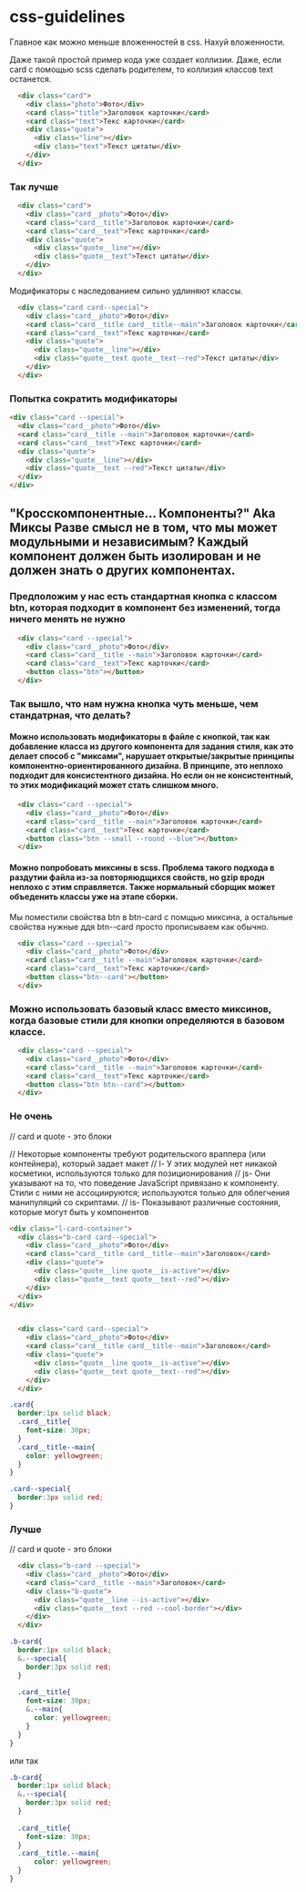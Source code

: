 # css-guidelines


Главное как можно меньше вложенностей в css. Нахуй вложенности.

Даже такой простой пример кода уже создает коллизии. Даже, если card с помощью scss сделать родителем, то коллизия классов text останется. 
```html
  <div class="card">
    <div class="photo">Фото</div>
    <card class="title">Заголовок карточки</card>
    <card class="text">Текс карточки</card>
    <div class="quote">
      <div class="line"></div>
      <div class="text">Текст цитаты</div>
    </div>
  </div>
```
### Так лучше
```html
  <div class="card">
    <div class="card__photo">Фото</div>
    <card class="card__title">Заголовок карточки</card>
    <card class="card__text">Текс карточки</card>
    <div class="quote">
      <div class="quote__line"></div>
      <div class="quote__text">Текст цитаты</div>
    </div>
  </div>
```

Модификаторы с наследованием сильно удлиняют классы.
```html
  <div class="card card--special">
    <div class="card__photo">Фото</div>
    <card class="card__title card__title--main">Заголовок карточки</card>
    <card class="card__text">Текс карточки</card>
    <div class="quote">
      <div class="quote__line"></div>
      <div class="quote__text quote__text--red">Текст цитаты</div>
    </div>
  </div>
  ```
  ### Попытка сократить модификаторы
  ```html
  <div class="card --special">
    <div class="card__photo">Фото</div>
    <card class="card__title --main">Заголовок карточки</card>
    <card class="card__text">Текс карточки</card>
    <div class="quote">
      <div class="quote__line"></div>
      <div class="quote__text --red">Текст цитаты</div>
    </div>
  </div>
  ```
##  "Кросскомпонентные… Компоненты?" Aka Миксы Разве смысл не в том, что мы может модульными и независимым? Каждый компонент должен быть изолирован и не должен знать о других компонентах. 

### Предположим у нас есть стандартная кнопка с классом btn, которая подходит в компонент без изменений, тогда ничего менять не нужно
```html
  <div class="card --special">
    <div class="card__photo">Фото</div>
    <card class="card__title --main">Заголовок карточки</card>
    <card class="card__text">Текс карточки</card>
    <button class="btn"></button>
  </div>
```
### Так вышло, что нам нужна кнопка чуть меньше, чем стандатрная, что делать? 

#### Можно использовать модификаторы в файле с кнопкой, так как добавление класса из другого компонента для задания стиля, как это делает способ с "миксами", нарушает открытые/закрытые принципы компонентно-ориентированного дизайна. В принципе, это неплохо подходит для консистентного дизайна. Но если он не консистентный, то этих модификаций может стать слишком много.
```html
  <div class="card --special">
    <div class="card__photo">Фото</div>
    <card class="card__title --main">Заголовок карточки</card>
    <card class="card__text">Текс карточки</card>
    <button class="btn --small --round --blue"></button>
  </div>
```

#### Можно попробовать миксины в scss. Проблема такого подхода в раздутии файла из-за повторяюдщихся свойств, но gzip вродн неплохо с этим справляется. Также нормальный сборщик может объеденить классы уже на этапе сборки.
Мы поместили свойства btn в btn-card с помщью миксина, а остальные свойства нужные ддя btn--card просто прописываем как обычно. 
```html
  <div class="card --special">
    <div class="card__photo">Фото</div>
    <card class="card__title --main">Заголовок карточки</card>
    <card class="card__text">Текс карточки</card>
    <button class="btn--card"></button>
  </div>
```

### Можно использовать базовый класс вместо миксинов, когда базовые стили для кнопки определяются в базовом классе.
```html
  <div class="card --special">
    <div class="card__photo">Фото</div>
    <card class="card__title --main">Заголовок карточки</card>
    <card class="card__text">Текс карточки</card>
    <button class="btn btn--card"></button>
  </div>
```






















### Не очень

// card и quote - это блоки

// Некоторые компоненты требуют родительского враппера (или контейнера), который задает макет
// l- У этих модулей нет никакой косметики, используются только для позиционирования
// js- Они указывают на то, что поведение JavaScript привязано к компоненту. Стили с ними не ассоциируются; используются только для облегчения манипуляций со скриптами.
// is- Показывают различные состояния, которые могут быть у компонентов

```html
<div class="l-card-container">
  <div class="b-card card--special">
    <div class="card__photo">Фото</div>
    <card class="card__title card__title--main">Заголовок</card>
    <div class="quote">
      <div class="quote__line quote__is-active"></div>
      <div class="quote__text quote__text--red"></div>
    </div>
  </div>
</div>
```



```html

  <div class="card card--special">
    <div class="card__photo">Фото</div>
    <card class="card__title card__title--main">Заголовок</card>
    <div class="quote">
      <div class="quote__line quote__is-active"></div>
      <div class="quote__text quote__text--red"></div>
    </div>
  </div>
```

```scss
.card{
  border:1px solid black;
  .card__title{
    font-size: 30px;
  }
  .card__title--main{
    color: yellowgreen;
  }
}

.card--special{
  border:3px solid red;
}
```



### Лучше

// card и quote - это блоки
```html
  <div class="b-card --special">
    <div class="card__photo">Фото</div>
    <card class="card__title --main">Заголовок</card>
    <div class="b-quote">
      <div class="quote__line --is-active"></div>
      <div class="quote__text --red --cool-border"></div>
    </div>
  </div>
```

```scss
.b-card{
  border:1px solid black;
  &.--special{
    border:3px solid red;
  }
  
  .card__title{
    font-size: 30px;
    &.--main{
      color: yellowgreen;
    }
  }
}
```
или так
```scss
.b-card{
  border:1px solid black;
  &.--special{
    border:3px solid red;
  }
  
  .card__title{
    font-size: 30px;
  }
  .card__title.--main{
      color: yellowgreen;
  }
}
```

